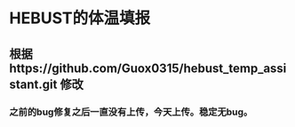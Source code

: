 # HEBUST的体温填报
## 根据https://github.com/Guox0315/hebust_temp_assistant.git 修改
### 之前的bug修复之后一直没有上传，今天上传。稳定无bug。

